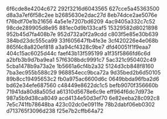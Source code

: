 6f6cde8e4204c672
292f3216d6043565
627cce5a45363500
d8a3a7ef6f58c2ee
b2685630e2dac27d
8eb74dce2ae5076e
f76bdf70e1b21656
4a5e1e7207bd6209
4ac9405a332c7c52
98cde289905d8e95
881ec0d9b133caf5
15329582d8021898
952b45d7fa408b7e
952d732a0f2a9cdd
c803f5e85e30b639
384bd23dc555ca99
33f605647fb4fe3e
3cf420226e4e068b
865f4c8a820ef818
a3a94cf4328c9be7
dfd40051f1f9eaa7
404c15ac6025d44c
faef43b13f595199
a1f35f5866fd6c6d
a2bfb3b9d7ba9ea1
57f6308bdc9991c7
5ac321c950402c49
5cba1478b9a73a2e
1b5661a6cf4b2a32
5124d3cb848f8160
7ba3ec955b588c29
968854ecc9bca72a
9d35bed2b6d50105
89b8cc19495653c2
fb0a975ac6600d6c
0649bbda96fba2d6
bd62e34efe687560
c48449e8622dc1c5
befb9070f356660b
71941da80d8a505d
a61310d5678e6c9e
eff964f6dc7d973e
987a5b9d38ca8049
acd4134e50d3ef70
6e82eeba28c092c8
7e5c741fb78648ba
423c02dc0e0911fe
78b2dabf06eb0302
d713765f3096d238
f25e7b2cffb64a72
